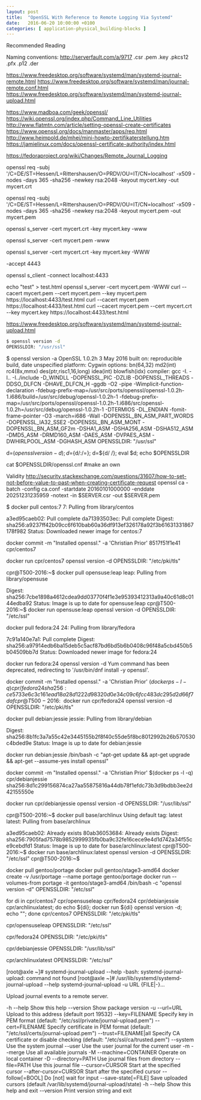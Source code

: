 ```yaml
---
layout: post
title:  "OpenSSL With Reference to Remote Logging Via Systemd"
date:   2016-06-20 10:00:00 +0100
categories: [ application-physical_building-blocks ]
---
```



Recommended Reading


Naming conventions:
http://serverfault.com/a/9717
.csr
.pem
.key
.pkcs12 .pfx .p12
.der


https://www.freedesktop.org/software/systemd/man/systemd-journal-remote.html
https://www.freedesktop.org/software/systemd/man/journal-remote.conf.html
https://www.freedesktop.org/software/systemd/man/systemd-journal-upload.html

https://www.madboa.com/geek/openssl/
https://wiki.openssl.org/index.php/Command_Line_Utilities
http://www.flatmtn.com/article/setting-openssl-create-certificates
https://www.openssl.org/docs/manmaster/apps/req.html
http://www.heimpold.de/mhei/mini-howto-zertifikaterstellung.htm
https://jamielinux.com/docs/openssl-certificate-authority/index.html

https://fedoraproject.org/wiki/Changes/Remote_Journal_Logging



openssl req -subj '/C=DE/ST=Hessen/L=Rittershausen/O=PRDV/OU=IT/CN=localhost' -x509 -nodes -days 365 -sha256   -newkey rsa:2048 -keyout mycert.key -out mycert.crt

openssl req -subj '/C=DE/ST=Hessen/L=Rittershausen/O=PRDV/OU=IT/CN=localhost' -x509 -nodes -days 365 -sha256   -newkey rsa:2048 -keyout mycert.pem -out mycert.pem

openssl s_server -cert mycert.crt -key mycert.key -www

openssl s_server -cert mycert.pem -www

openssl s_server -cert mycert.crt -key mycert.key -WWW

-accept 4443

openssl s_client -connect localhost:4433



echo "test" > test.html
openssl s_server -cert mycert.pem -WWW
curl --cacert mycert.pem --cert mycert.pem --key mycert.pem https://localhost:4433/test.html
curl --cacert mycert.pem  https://localhost:4433/test.html
curl --cacert mycert.pem --cert mycert.crt --key mycert.key https://localhost:4433/test.html




https://www.freedesktop.org/software/systemd/man/systemd-journal-upload.html


```bash
$ openssl version -d
OPENSSLDIR: "/usr/ssl"
```

$ openssl version -a
OpenSSL 1.0.2h  3 May 2016
built on: reproducible build, date unspecified
platform: Cygwin
options:  bn(64,32) md2(int) rc4(8x,mmx) des(ptr,risc1,16,long) idea(int) blowfish(idx) 
compiler: gcc -I. -I.. -I../include  -D_WINDLL -DOPENSSL_PIC -DZLIB -DOPENSSL_THREADS  -DDSO_DLFCN -DHAVE_DLFCN_H -ggdb -O2 -pipe -Wimplicit-function-declaration -fdebug-prefix-map=/usr/src/ports/openssl/openssl-1.0.2h-1.i686/build=/usr/src/debug/openssl-1.0.2h-1 -fdebug-prefix-map=/usr/src/ports/openssl/openssl-1.0.2h-1.i686/src/openssl-1.0.2h=/usr/src/debug/openssl-1.0.2h-1 -DTERMIOS -DL_ENDIAN -fomit-frame-pointer -O3 -march=i686 -Wall -DOPENSSL_BN_ASM_PART_WORDS -DOPENSSL_IA32_SSE2 -DOPENSSL_BN_ASM_MONT -DOPENSSL_BN_ASM_GF2m -DSHA1_ASM -DSHA256_ASM -DSHA512_ASM -DMD5_ASM -DRMD160_ASM -DAES_ASM -DVPAES_ASM -DWHIRLPOOL_ASM -DGHASH_ASM
OPENSSLDIR: "/usr/ssl"




d=$(openssl version -d); d=${d/:/=}; d=${d/ /}; eval $d; echo $OPENSSLDIR

cat $OPENSSLDIR/openssl.cnf
#make an own



Validity
http://security.stackexchange.com/questions/31607/how-to-set-not-before-value-to-past-when-creating-certificate-request
openssl ca -batch -config ca.conf -startdate 20160101000000 -enddate 20251231235959 -notext -in $SERVER.csr -out $SERVER.pem





$ docker  pull centos:7
7: Pulling from library/centos

a3ed95caeb02: Pull complete
da71393503ec: Pull complete
Digest: sha256:a9237ff42b09cc6f610bab60a36df913ef326178a92f3b61631331867178f982
Status: Downloaded newer image for centos:7

docker commit -m "Installed openssl." -a 'Christian Prior' 8517f51f1e41 cpr/centos7

docker run cpr/centos7 openssl version -d
OPENSSLDIR: "/etc/pki/tls"






cpr@T500-2016:~$ docker pull opensuse:leap
leap: Pulling from library/opensuse

Digest: sha256:7cbe1898a4612cdea9dd03770f4f1e3e95393412313a9a40c61d8c0144edba92
Status: Image is up to date for opensuse:leap
cpr@T500-2016:~$ docker run opensuse:leap openssl version -d
OPENSSLDIR: "/etc/ssl"



docker pull fedora:24
24: Pulling from library/fedora

7c91a140e7a1: Pull complete
Digest: sha256:a97914edb6ba15deb5c5acf87bd6bd5b6b0408c96f48a5cbd450b5b04509bb7d
Status: Downloaded newer image for fedora:24

docker run fedora:24 openssl version -d
Yum command has been deprecated, redirecting to '/usr/bin/dnf install -y openssl'.

docker commit -m "Installed openssl." -a 'Christian Prior' $(docker ps -l -q) cpr/fedora24
sha256:ce5733e6c3c161ead18a28d1222d98320d0e34c09c6fcc483dc295d2d66f7daf
cpr@T500-2016:~$ docker run cpr/fedora24 openssl version -d
OPENSSLDIR: "/etc/pki/tls"



docker pull debian:jessie
jessie: Pulling from library/debian

Digest: sha256:8b1fc3a7a55c42e3445155b2f8f40c55de5f8bc8012992b26b570530c4bded9e
Status: Image is up to date for debian:jessie

docker run debian:jessie /bin/bash -c "apt-get update && apt-get upgrade && apt-get --assume-yes  install openssl"

docker commit -m "Installed openssl." -a 'Christian Prior' $(docker ps -l -q) cpr/debianjessie
sha256:8d1c299156874ca27aa55875816a44db78f1efdc73b3d9bdbb3ee2d42155550e

docker run cpr/debianjessie openssl version -d
OPENSSLDIR: "/usr/lib/ssl"




cpr@T500-2016:~$ docker pull base/archlinux
Using default tag: latest
latest: Pulling from base/archlinux

a3ed95caeb02: Already exists
80ab36053684: Already exists
Digest: sha256:7905fad7578b9852999935fb0ba9c32fe16cece9e4d1d742a34f55ce9cebdfd1
Status: Image is up to date for base/archlinux:latest
cpr@T500-2016:~$ docker run base/archlinux:latest openssl version -d
OPENSSLDIR: "/etc/ssl"
cpr@T500-2016:~$ 



docker pull gentoo/portage
docker pull gentoo/stage3-amd64
docker create -v /usr/portage --name portage gentoo/portage
docker run --volumes-from portage -it gentoo/stage3-amd64 /bin/bash -c "openssl version -d"
OPENSSLDIR: "/etc/ssl"









for di in cpr/centos7 cpr/opensuseleap cpr/fedora24 cpr/debianjessie cpr/archlinuxlatest; do echo ${di}; docker run ${di} openssl version -d; echo ""; done
cpr/centos7
OPENSSLDIR: "/etc/pki/tls"

cpr/opensuseleap
OPENSSLDIR: "/etc/ssl"

cpr/fedora24
OPENSSLDIR: "/etc/pki/tls"

cpr/debianjessie
OPENSSLDIR: "/usr/lib/ssl"

cpr/archlinuxlatest
OPENSSLDIR: "/etc/ssl"




[root@axle ~]# systemd-journal-upload --help
-bash: systemd-journal-upload: command not found
[root@axle ~]# /usr/lib/systemd/systemd-journal-upload --help
systemd-journal-upload -u URL {FILE|-}...

Upload journal events to a remote server.

  -h --help                 Show this help
     --version              Show package version
  -u --url=URL              Upload to this address (default port 19532)
     --key=FILENAME         Specify key in PEM format (default:
                            "/etc/ssl/private/journal-upload.pem")
     --cert=FILENAME        Specify certificate in PEM format (default:
                            "/etc/ssl/certs/journal-upload.pem")
     --trust=FILENAME|all   Specify CA certificate or disable checking (default:
                            "/etc/ssl/ca/trusted.pem")
     --system               Use the system journal
     --user                 Use the user journal for the current user
  -m --merge                Use  all available journals
  -M --machine=CONTAINER    Operate on local container
  -D --directory=PATH       Use journal files from directory
     --file=PATH            Use this journal file
     --cursor=CURSOR        Start at the specified cursor
     --after-cursor=CURSOR  Start after the specified cursor
     --follow[=BOOL]        Do [not] wait for input
     --save-state[=FILE]    Save uploaded cursors (default 
                            /var/lib/systemd/journal-upload/state)
  -h --help                 Show this help and exit
     --version              Print version string and exit




